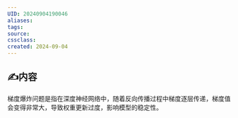 ```yaml
---
UID: 20240904190046 
aliases: 
tags: 
source: 
cssclass: 
created: 2024-09-04
---
```


## ✍内容

梯度爆炸问题是指在深度神经网络中，随着反向传播过程中梯度逐层传递，梯度值会变得非常大，导致权重更新过度，影响模型的稳定性。
